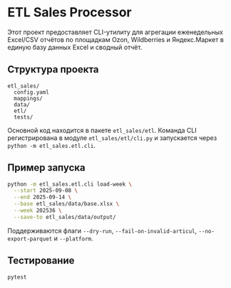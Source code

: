 # ETL Sales Processor

Этот проект предоставляет CLI-утилиту для агрегации еженедельных Excel/CSV отчётов
по площадкам Ozon, Wildberries и Яндекс.Маркет в единую базу данных Excel и сводный
отчёт.

## Структура проекта

```
etl_sales/
  config.yaml
  mappings/
  data/
  etl/
  tests/
```

Основной код находится в пакете `etl_sales/etl`. Команда CLI регистрирована в
модуле `etl_sales/etl/cli.py` и запускается через `python -m etl_sales.etl.cli`.

## Пример запуска

```bash
python -m etl_sales.etl.cli load-week \
  --start 2025-09-08 \
  --end 2025-09-14 \
  --base etl_sales/data/base.xlsx \
  --week 202536 \
  --save-to etl_sales/data/output/
```

Поддерживаются флаги `--dry-run`, `--fail-on-invalid-articul`, `--no-export-parquet`
и `--platform`.

## Тестирование

```bash
pytest
```
